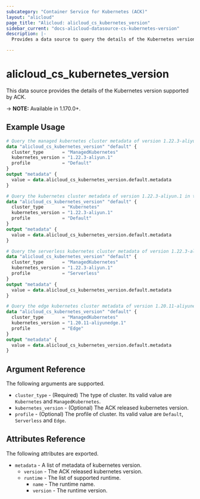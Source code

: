```yaml
---
subcategory: "Container Service for Kubernetes (ACK)"
layout: "alicloud"
page_title: "Alicloud: alicloud_cs_kubernetes_version"
sidebar_current: "docs-alicloud-datasource-cs-kubernetes-version"
description: |-
  Provides a data source to query the details of the Kubernetes version supported by ACK.

---
```


# alicloud\_cs\_kubernetes\_version

This data source provides the details of the Kubernetes version supported by ACK.

-> **NOTE:** Available in 1.170.0+.

## Example Usage

```terraform
# Query the managed kubernetes cluster metadata of version 1.22.3-aliyun.1 in the region specified by the client.
data "alicloud_cs_kubernetes_version" "default" {
  cluster_type       = "ManagedKubernetes"
  kubernetes_version = "1.22.3-aliyun.1"
  profile            = "Default"
}
output "metadata" {
  value = data.alicloud_cs_kubernetes_version.default.metadata
}
```

```terraform
# Query the kubernetes cluster metadata of version 1.22.3-aliyun.1 in the region specified by the client.
data "alicloud_cs_kubernetes_version" "default" {
  cluster_type       = "Kubernetes"
  kubernetes_version = "1.22.3-aliyun.1"
  profile            = "Default"
}
output "metadata" {
  value = data.alicloud_cs_kubernetes_version.default.metadata
}
```

```terraform
# Query the serverless kubernetes cluster metadata of version 1.22.3-aliyun.1 in the region specified by the client.
data "alicloud_cs_kubernetes_version" "default" {
  cluster_type       = "ManagedKubernetes"
  kubernetes_version = "1.22.3-aliyun.1"
  profile            = "Serverless"
}
output "metadata" {
  value = data.alicloud_cs_kubernetes_version.default.metadata
}
```

```terraform
# Query the edge kubernetes cluster metadata of version 1.20.11-aliyunedge.1 in the region specified by the client.
data "alicloud_cs_kubernetes_version" "default" {
  cluster_type       = "ManagedKubernetes"
  kubernetes_version = "1.20.11-aliyunedge.1"
  profile            = "Edge"
}
output "metadata" {
  value = data.alicloud_cs_kubernetes_version.default.metadata
}
```

## Argument Reference

The following arguments are supported.

* `cluster_type` - (Required) The type of cluster. Its valid value are `Kubernetes` and `ManagedKubernetes`.
* `kubernetes_version` - (Optional) The ACK released kubernetes version. 
* `profile` - (Optional) The profile of cluster. Its valid value are `Default`, `Serverless` and `Edge`.

## Attributes Reference

The following attributes are exported.

* `metadata` - A list of metadata of kubernetes version.
  * `version` - The ACK released kubernetes version. 
  * `runtime` - The list of supported runtime.
    * `name` - The runtime name.
    * `version` - The runtime version.

    